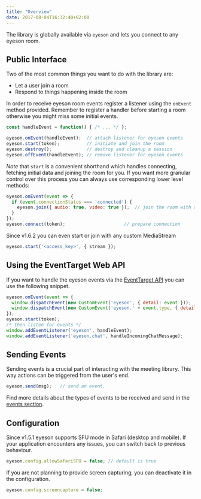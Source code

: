 ```yaml
---
title: "Overview"
date: 2017-08-04T16:32:40+02:00
---
```


The library is globally available via `eyeson` and lets you connect to any
eyeson room.

## Public Interface

Two of the most common things you want to do with the library are:

- Let a user join a room
- Respond to things happening inside the room

In order to receive eyeson room events register a listener using the `onEvent`
method provided. Remember to register a handler before starting a room
otherwise you might miss some initial events.

```JavaScript
const handleEvent = function() { /* ... */ };

eyeson.onEvent(handleEvent);  // attach listener for eyeson events
eyeson.start(token);          // initiate and join the room
eyeson.destroy();             // destroy and cleanup a session
eyeson.offEvent(handleEvent); // remove listener for eyeson events
```

_Note_ that `start` is a convenient shorthand which handles connecting, fetching
initial data and joining the room for you. If you want more granular control
over this process you can always use corresponding lower level methods:

```JavaScript
eyeson.onEvent(event => {
  if (event.connectionStatus === 'connected') {
    eyeson.join({ audio: true, video: true });  // join the room with audio and video
  }
});
eyeson.connect(token);                      // prepare connection
```

Since v1.6.2 you can even start or join with any custom MediaStream

```JavaScript
eyeson.start('<access_key>', { stream });
```

## Using the EventTarget Web API

If you want to handle the eyeson events via the [EventTarget API] you can use
the following snippet.

```JavaScript
eyeson.onEvent(event => {
  window.dispatchEvent(new CustomEvent('eyeson', { detail: event }));
  window.dispatchEvent(new CustomEvent('eyeson.' + event.type, { detail: event }));
});
eyeson.start(token);
/* then listen for events */
window.addEventListener('eyeson', handleEvent);
window.addEventListener('eyeson.chat', handleIncomingChatMessage);
```

## Sending Events

Sending events is a crucial part of interacting with the meeting library. This
way actions can be triggered from the user's end.

```JavaScript
eyeson.send(msg);   // send an event.
```

Find more details about the types of events to be received and send in the
[events section](/events/).

## Configuration

Since v1.5.1 eyeson supports SFU mode in Safari (desktop and mobile). If your
application encounters any issues, you can switch back to previous behaviour.

```JavaScript
eyeson.config.allowSafariSFU = false; // default is true
```

If you are not planning to provide screen capturing, you can deactivate it in
the configuration.

```JavaScript
eyeson.config.screencapture = false;
```

[EventTarget API]: https://developer.mozilla.org/en-US/docs/Web/API/EventTarget "EventTarget API Documentation"
